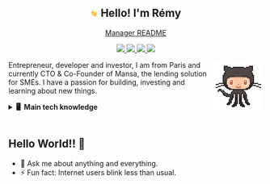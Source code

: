 <h2 align="center"><img src="assets/Hi.gif" width="15px"> Hello! I'm Rémy</h2>
<p align="center">
  <a href="manager_readme.md">Manager README</a>
</p>

<p align="center">
<a href="https://www.linkedin.com/in/remy-tinco/"><img src="https://img.shields.io/badge/linkedin-%230077B5.svg?&style=for-the-badge&logo=linkedin&logoColor=white" height=20>
</a>
<a href="mailto:tinco.remy@gmail.com">
<img src="https://img.shields.io/badge/gmail-%23D14836.svg?&style=for-the-badge&logo=gmail&logoColor=white" height=20 />
</a>
<a href="https://t.me/remytinco">
<img src="https://img.shields.io/badge/telegram-0088CC.svg?&style=for-the-badge&logo=telegram&logoColor=white" height=20 />
</a>
<a href="https://twitter.com/RemyTinco"><img src="https://img.shields.io/badge/twitter-%231DA1F2.svg?&style=for-the-badge&logo=twitter&logoColor=white" height=20>
</a>
</p>

<img align='right' src='assets/octopus.gif' width='100"'>

Entrepreneur, developer and investor, I am from Paris and currently CTO & Co-Founder of Mansa, the lending solution for SMEs. I have a passion for building, investing and learning about new things.

<details>
  <summary><b>🖥️ &nbsp;Main tech knowledge</b></summary>
  <br/>

![JavaScript](https://img.shields.io/badge/JAVASCRIPT-323330.svg?&style=flat&logo=javascript&logoColor=%23F7DF1E)&nbsp;
![TypeScript](https://img.shields.io/badge/TYPESCRIPT-%23007ACC.svg?&style=flat&logo=typescript&logoColor=white)&nbsp;
![Python](https://img.shields.io/badge/PYTHON-3776AB.svg?&style=flat&logo=python&logoColor=white)&nbsp;\
![Git](https://img.shields.io/badge/GIT-%23F05033.svg?&style=flat&logo=git&logoColor=white)&nbsp;
![Docker](https://img.shields.io/badge/DOCKER-2496ED.svg?&style=flat&logo=docker&logoColor=white)&nbsp;
![SonarQube](https://img.shields.io/badge/SONARQUBE-4E9BCD.svg?&style=flat&logo=sonarqube&logoColor=white)&nbsp;\
![Postgres](https://img.shields.io/badge/POSTGRES-%23316192.svg?&style=flat&logo=postgresql&logoColor=white)&nbsp;
![Redis](https://img.shields.io/badge/REDIS-DC382D.svg?&style=flat&logo=redis&logoColor=white)&nbsp;
![SQLite](https://img.shields.io/badge/SQLITE-003B57.svg?&style=flat&logo=sqlite&logoColor=white)&nbsp;\
![REST API](https://img.shields.io/badge/REST-02569B.svg?&style=flat&logo=rest&logoColor=white)&nbsp;
![NodeJS](https://img.shields.io/badge/NODEJS-339933.svg?&style=flat&logo=node.js&logoColor=white)&nbsp;
![NestJS](https://img.shields.io/badge/NESTJS-E0234E.svg?&style=flat&logo=nestjs&logoColor=white)&nbsp;\
![Kubernetes](https://img.shields.io/badge/KUBERNETES-326CE5.svg?&style=flat&logo=kubernetes&logoColor=white)&nbsp;
![LINUX](https://img.shields.io/badge/LINUX-FCC624?style=flat-square&logo=linux&logoColor=black)&nbsp;
![VSCode](https://img.shields.io/badge/VSCODE-007ACC.svg?&style=flat&logo=visual-studio-code)&nbsp;
![GCP](https://img.shields.io/badge/GOOGLE%20CLOUD%20PLATAFORM-4285F4.svg?&style=flat&logo=google-cloud&logoColor=white)&nbsp;\
![Onion Architecture](https://img.shields.io/badge/ONION%20ARCHITECTURE-A81C7D.svg?&style=flat&logoColor=white)&nbsp;
![BDD](https://img.shields.io/badge/BEHAVIOR%20DD-4479A1.svg?&style=flat&logo=bdd&logoColor=white)&nbsp;
![Clean Architecture](https://img.shields.io/badge/CLEAN%20ARCHITECTURE-6DB33F.svg?&style=flat&logoColor=white)&nbsp;
![Hexagonal Architecture](https://img.shields.io/badge/HEXAGONAL-2496ED.svg?&style=flat&logoColor=white)&nbsp;
![DDD](https://img.shields.io/badge/DOMAIN%20DD-02569B.svg?&style=flat&logo=ddd&logoColor=white)&nbsp;
![TDD](https://img.shields.io/badge/TEST%20DD-E34F26.svg?&style=flat&logo=tdd&logoColor=white)&nbsp;\
![PMBOK](https://img.shields.io/badge/PMBOK-DD0031.svg?&style=flat&logo=ddd&logoColor=white)&nbsp;
![SCRUM](https://img.shields.io/badge/SCRUM-6DB33F.svg?&style=flat&logo=ddd&logoColor=white)&nbsp;

</details>
 <br/>
 
## Hello World!! 🤔

* 💬 Ask me about anything and everything.
* ⚡ Fun fact: Internet users blink less than usual.
